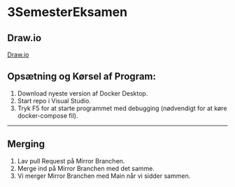 # 3SemesterEksamen

## Draw.io
[Draw.io](https://app.diagrams.net/#Wb!2ZvumUSy5kaTxX9DdntarkwBS9uu9EFMqt0PTZeH00WpAHjXfAitRIPCBFyVKFFi%2F01U5PXUQMS2PQ4OTBHBVDKTKT6PF3Z7BAD#%7B%22pageId%22%3A%22qPxq1riveFJrDDAtsqm9%22%7D)

## Opsætning og Kørsel af Program:
1. Download nyeste version af Docker Desktop.
2. Start repo i Visual Studio.
3. Tryk F5 for at starte programmet med debugging (nødvendigt for at køre docker-compose fil).

---
## Merging 
1. Lav pull Request på Mirror Branchen.
2. Merge ind på Mirror Branchen med det samme.
3. Vi merger Mirror Branchen med Main når vi sidder sammen.
